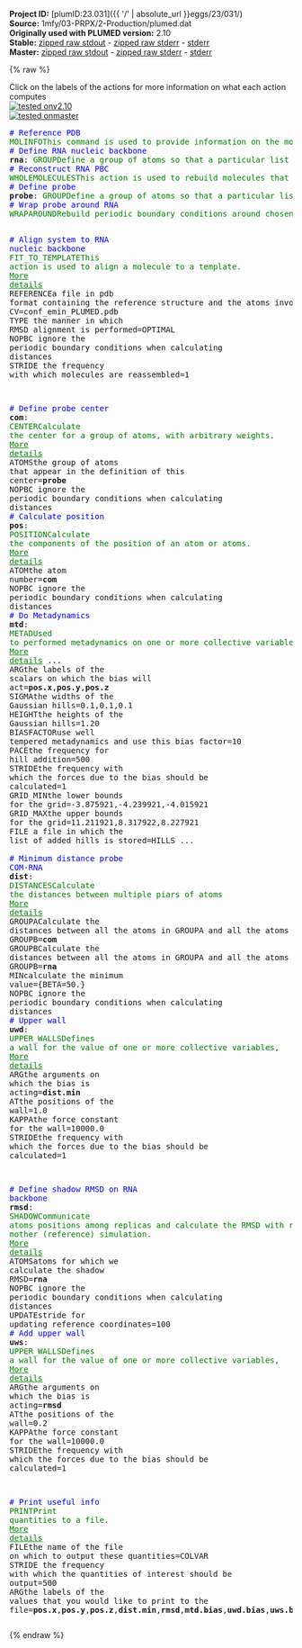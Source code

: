 **Project ID:** [plumID:23.031]({{ '/' | absolute_url }}eggs/23/031/)  
**Source:** 1mfy/03-PRPX/2-Production/plumed.dat  
**Originally used with PLUMED version:** 2.10  
**Stable:** [zipped raw stdout](plumed.dat.plumed.stdout.txt.zip) - [zipped raw stderr](plumed.dat.plumed.stderr.txt.zip) - [stderr](plumed.dat.plumed.stderr)  
**Master:** [zipped raw stdout](plumed.dat.plumed_master.stdout.txt.zip) - [zipped raw stderr](plumed.dat.plumed_master.stderr.txt.zip) - [stderr](plumed.dat.plumed_master.stderr)  

{% raw %}
<div class="plumedpreheader">
<div class="headerInfo" id="value_details_data/1mfy/03-PRPX/2-Production/plumed.dat"> Click on the labels of the actions for more information on what each action computes </div>
<div class="containerBadge">
<div class="headerBadge"><a href="plumed.dat.plumed.stderr"><img src="https://img.shields.io/badge/v2.10-passing-green.svg" alt="tested onv2.10" /></a></div>
<div class="headerBadge"><a href="plumed.dat.plumed_master.stderr"><img src="https://img.shields.io/badge/master-passing-green.svg" alt="tested onmaster" /></a></div>
</div>
</div>
<pre class="plumedlisting">
<span style="color:blue" class="comment"># Reference PDB</span>
<span class="plumedtooltip" style="color:green">MOLINFO<span class="right">This command is used to provide information on the molecules that are present in your system. <a href="https://www.plumed.org/doc-master/user-doc/html/MOLINFO" style="color:green">More details</a><i></i></span></span> <span class="plumedtooltip">STRUCTURE<span class="right">a file in pdb format containing a reference structure<i></i></span></span>=conf_emin_PLUMED.pdb <span class="plumedtooltip">WHOLE<span class="right"> The reference structure is whole, i<i></i></span></span>
<span style="color:blue" class="comment"># Define RNA nucleic backbone</span>
<span style="display:none;" id="data/1mfy/03-PRPX/2-Production/plumed.dat">The MOLINFO action with label <b></b> calculates something</span><b name="data/1mfy/03-PRPX/2-Production/plumed.datrna" onclick='showPath("data/1mfy/03-PRPX/2-Production/plumed.dat","data/1mfy/03-PRPX/2-Production/plumed.datrna","data/1mfy/03-PRPX/2-Production/plumed.datrna","brown")'>rna</b>: <span class="plumedtooltip" style="color:green">GROUP<span class="right">Define a group of atoms so that a particular list of atoms can be referenced with a single label in definitions of CVs or virtual atoms. <a href="https://www.plumed.org/doc-master/user-doc/html/GROUP" style="color:green">More details</a><i></i></span></span> <span class="plumedtooltip">ATOMS<span class="right">the numerical indexes for the set of atoms in the group<i></i></span></span>=1,2,5,6,32,35,36,39,40,66,69,70,73,74,96,99,100,103,104,129,132,133,136,137,163,166,167,170,171,196,199,200,203,204,229,232,233,236,237,262,265,266,269,270,293,296,297,300,301,326,329,330,333,334,359,362,363,366,367,393,396,397,400,401,427,430,431,434,435,458,461,462,465,466,488,491,492,495,496,518,521,522,525,526,549,552,553,556,557,583,586,587,590,591,617,620,621,624,625,648,651,652,655,656,679,682,683,686,687,709,712,713,716,717,743,746,747,750,751,774,777,778,781,782,804,807,808,811,812,834,837,838,841,842,864,867,868,871,872,895,898,899,902,903,929,932,933,936,937,960,963,964,967,968
<span style="color:blue" class="comment"># Reconstruct RNA PBC</span>
<span style="display:none;" id="data/1mfy/03-PRPX/2-Production/plumed.datrna">The GROUP action with label <b>rna</b> calculates something</span><span class="plumedtooltip" style="color:green">WHOLEMOLECULES<span class="right">This action is used to rebuild molecules that can become split by the periodic boundary conditions. <a href="https://www.plumed.org/doc-master/user-doc/html/WHOLEMOLECULES" style="color:green">More details</a><i></i></span></span> <span class="plumedtooltip">ENTITY0<span class="right">the atoms that make up a molecule that you wish to align<i></i></span></span>=<b name="data/1mfy/03-PRPX/2-Production/plumed.datrna">rna</b> <span class="plumedtooltip">EMST<span class="right"> only for backward compatibility, as of PLUMED 2<i></i></span></span> <span class="plumedtooltip">STRIDE<span class="right"> the frequency with which molecules are reassembled<i></i></span></span>=1
<span style="color:blue" class="comment"># Define probe</span>
<b name="data/1mfy/03-PRPX/2-Production/plumed.datprobe" onclick='showPath("data/1mfy/03-PRPX/2-Production/plumed.dat","data/1mfy/03-PRPX/2-Production/plumed.datprobe","data/1mfy/03-PRPX/2-Production/plumed.datprobe","brown")'>probe</b>: <span class="plumedtooltip" style="color:green">GROUP<span class="right">Define a group of atoms so that a particular list of atoms can be referenced with a single label in definitions of CVs or virtual atoms. <a href="https://www.plumed.org/doc-master/user-doc/html/GROUP" style="color:green">More details</a><i></i></span></span> <span class="plumedtooltip">ATOMS<span class="right">the numerical indexes for the set of atoms in the group<i></i></span></span>=991,992,993
<span style="color:blue" class="comment"># Wrap probe around RNA</span>
<span style="display:none;" id="data/1mfy/03-PRPX/2-Production/plumed.datprobe">The GROUP action with label <b>probe</b> calculates something</span><span class="plumedtooltip" style="color:green">WRAPAROUND<span class="right">Rebuild periodic boundary conditions around chosen atoms. <a href="https://www.plumed.org/doc-master/user-doc/html/WRAPAROUND" style="color:green">More details</a><i></i></span></span> <span class="plumedtooltip">ATOMS<span class="right">wrapped atoms<i></i></span></span>=<b name="data/1mfy/03-PRPX/2-Production/plumed.datprobe">probe</b> <span class="plumedtooltip">AROUND<span class="right">reference atoms<i></i></span></span>=<b name="data/1mfy/03-PRPX/2-Production/plumed.datrna">rna</b> <span class="plumedtooltip">GROUPBY<span class="right"> group atoms so as not to break molecules<i></i></span></span>=3 <span class="plumedtooltip">STRIDE<span class="right"> the frequency with which molecules are reassembled<i></i></span></span>=1

<span style="color:blue" class="comment"># Align system to RNA nucleic backbone</span>
<span class="plumedtooltip" style="color:green">FIT_TO_TEMPLATE<span class="right">This action is used to align a molecule to a template. <a href="https://www.plumed.org/doc-master/user-doc/html/FIT_TO_TEMPLATE" style="color:green">More details</a><i></i></span></span> <span class="plumedtooltip">REFERENCE<span class="right">a file in pdb format containing the reference structure and the atoms involved in the CV<i></i></span></span>=conf_emin_PLUMED.pdb <span class="plumedtooltip">TYPE<span class="right"> the manner in which RMSD alignment is performed<i></i></span></span>=OPTIMAL <span class="plumedtooltip">NOPBC<span class="right"> ignore the periodic boundary conditions when calculating distances<i></i></span></span> <span class="plumedtooltip">STRIDE<span class="right"> the frequency with which molecules are reassembled<i></i></span></span>=1

<span style="color:blue" class="comment"># Define probe center</span>
<b name="data/1mfy/03-PRPX/2-Production/plumed.datcom" onclick='showPath("data/1mfy/03-PRPX/2-Production/plumed.dat","data/1mfy/03-PRPX/2-Production/plumed.datcom","data/1mfy/03-PRPX/2-Production/plumed.datcom","brown")'>com</b>: <span class="plumedtooltip" style="color:green">CENTER<span class="right">Calculate the center for a group of atoms, with arbitrary weights. <a href="https://www.plumed.org/doc-master/user-doc/html/CENTER" style="color:green">More details</a><i></i></span></span> <span class="plumedtooltip">ATOMS<span class="right">the group of atoms that appear in the definition of this center<i></i></span></span>=<b name="data/1mfy/03-PRPX/2-Production/plumed.datprobe">probe</b> <span class="plumedtooltip">NOPBC<span class="right"> ignore the periodic boundary conditions when calculating distances<i></i></span></span>
<span style="color:blue" class="comment"># Calculate position</span>
<span style="display:none;" id="data/1mfy/03-PRPX/2-Production/plumed.datcom">The CENTER action with label <b>com</b> calculates the following quantities:<table  align="center" frame="void" width="95%" cellpadding="5%"><tr><td width="5%"><b> Quantity </b>  </td><td><b> Description </b> </td></tr><tr><td width="5%">com.value</td><td>the position of the center of mass</td></tr></table></span><b name="data/1mfy/03-PRPX/2-Production/plumed.datpos" onclick='showPath("data/1mfy/03-PRPX/2-Production/plumed.dat","data/1mfy/03-PRPX/2-Production/plumed.datpos","data/1mfy/03-PRPX/2-Production/plumed.datpos","brown")'>pos</b>: <span class="plumedtooltip" style="color:green">POSITION<span class="right">Calculate the components of the position of an atom or atoms. <a href="https://www.plumed.org/doc-master/user-doc/html/POSITION" style="color:green">More details</a><i></i></span></span> <span class="plumedtooltip">ATOM<span class="right">the atom number<i></i></span></span>=<b name="data/1mfy/03-PRPX/2-Production/plumed.datcom">com</b> <span class="plumedtooltip">NOPBC<span class="right"> ignore the periodic boundary conditions when calculating distances<i></i></span></span>
<span style="color:blue" class="comment"># Do Metadynamics</span>
<span style="display:none;" id="data/1mfy/03-PRPX/2-Production/plumed.datpos">The POSITION action with label <b>pos</b> calculates the following quantities:<table  align="center" frame="void" width="95%" cellpadding="5%"><tr><td width="5%"><b> Quantity </b>  </td><td><b> Description </b> </td></tr><tr><td width="5%">pos.x</td><td>the x-component of the atom position</td></tr><tr><td width="5%">pos.y</td><td>the y-component of the atom position</td></tr><tr><td width="5%">pos.z</td><td>the z-component of the atom position</td></tr></table></span><b name="data/1mfy/03-PRPX/2-Production/plumed.datmtd" onclick='showPath("data/1mfy/03-PRPX/2-Production/plumed.dat","data/1mfy/03-PRPX/2-Production/plumed.datmtd","data/1mfy/03-PRPX/2-Production/plumed.datmtd","brown")'>mtd</b>: <span class="plumedtooltip" style="color:green">METAD<span class="right">Used to performed metadynamics on one or more collective variables. <a href="https://www.plumed.org/doc-master/user-doc/html/METAD" style="color:green">More details</a><i></i></span></span> ...
<span class="plumedtooltip">ARG<span class="right">the labels of the scalars on which the bias will act<i></i></span></span>=<b name="data/1mfy/03-PRPX/2-Production/plumed.datpos">pos.x</b>,<b name="data/1mfy/03-PRPX/2-Production/plumed.datpos">pos.y</b>,<b name="data/1mfy/03-PRPX/2-Production/plumed.datpos">pos.z</b> <span class="plumedtooltip">SIGMA<span class="right">the widths of the Gaussian hills<i></i></span></span>=0.1,0.1,0.1 <span class="plumedtooltip">HEIGHT<span class="right">the heights of the Gaussian hills<i></i></span></span>=1.20 <span class="plumedtooltip">BIASFACTOR<span class="right">use well tempered metadynamics and use this bias factor<i></i></span></span>=10 <span class="plumedtooltip">PACE<span class="right">the frequency for hill addition<i></i></span></span>=500 <span class="plumedtooltip">STRIDE<span class="right">the frequency with which the forces due to the bias should be calculated<i></i></span></span>=1
<span class="plumedtooltip">GRID_MIN<span class="right">the lower bounds for the grid<i></i></span></span>=-3.875921,-4.239921,-4.015921 <span class="plumedtooltip">GRID_MAX<span class="right">the upper bounds for the grid<i></i></span></span>=11.211921,8.317922,8.227921 <span class="plumedtooltip">FILE<span class="right"> a file in which the list of added hills is stored<i></i></span></span>=HILLS
...
<br/><span style="color:blue" class="comment"># Minimum distance probe COM-RNA</span>
<span style="display:none;" id="data/1mfy/03-PRPX/2-Production/plumed.datmtd">The METAD action with label <b>mtd</b> calculates the following quantities:<table  align="center" frame="void" width="95%" cellpadding="5%"><tr><td width="5%"><b> Quantity </b>  </td><td><b> Description </b> </td></tr><tr><td width="5%">mtd.bias</td><td>the instantaneous value of the bias potential</td></tr></table></span><b name="data/1mfy/03-PRPX/2-Production/plumed.datdist" onclick='showPath("data/1mfy/03-PRPX/2-Production/plumed.dat","data/1mfy/03-PRPX/2-Production/plumed.datdist","data/1mfy/03-PRPX/2-Production/plumed.datdist","brown")'>dist</b>: <span class="plumedtooltip" style="color:green">DISTANCES<span class="right">Calculate the distances between multiple piars of atoms <a href="https://www.plumed.org/doc-master/user-doc/html/DISTANCES" style="color:green">More details</a><i></i></span></span> <span class="plumedtooltip">GROUPA<span class="right">Calculate the distances between all the atoms in GROUPA and all the atoms in GROUPB<i></i></span></span>=<b name="data/1mfy/03-PRPX/2-Production/plumed.datcom">com</b> <span class="plumedtooltip">GROUPB<span class="right">Calculate the distances between all the atoms in GROUPA and all the atoms in GROUPB<i></i></span></span>=<b name="data/1mfy/03-PRPX/2-Production/plumed.datrna">rna</b> <span class="plumedtooltip">MIN<span class="right">calculate the minimum value<i></i></span></span>={BETA=50.} <span class="plumedtooltip">NOPBC<span class="right"> ignore the periodic boundary conditions when calculating distances<i></i></span></span>
<span style="color:blue" class="comment"># Upper wall</span>
<span style="display:none;" id="data/1mfy/03-PRPX/2-Production/plumed.datdist">The DISTANCES action with label <b>dist</b> calculates the following quantities:<table  align="center" frame="void" width="95%" cellpadding="5%"><tr><td width="5%"><b> Quantity </b>  </td><td><b> Description </b> </td></tr><tr><td width="5%">dist.min</td><td>the minimum colvar</td></tr><tr><td width="5%">dist.value</td><td>the DISTANCES between the each pair of atoms that were specified</td></tr></table></span><b name="data/1mfy/03-PRPX/2-Production/plumed.datuwd" onclick='showPath("data/1mfy/03-PRPX/2-Production/plumed.dat","data/1mfy/03-PRPX/2-Production/plumed.datuwd","data/1mfy/03-PRPX/2-Production/plumed.datuwd","brown")'>uwd</b>: <span class="plumedtooltip" style="color:green">UPPER_WALLS<span class="right">Defines a wall for the value of one or more collective variables, <a href="https://www.plumed.org/doc-master/user-doc/html/UPPER_WALLS" style="color:green">More details</a><i></i></span></span> <span class="plumedtooltip">ARG<span class="right">the arguments on which the bias is acting<i></i></span></span>=<b name="data/1mfy/03-PRPX/2-Production/plumed.datdist">dist.min</b> <span class="plumedtooltip">AT<span class="right">the positions of the wall<i></i></span></span>=1.0 <span class="plumedtooltip">KAPPA<span class="right">the force constant for the wall<i></i></span></span>=10000.0 <span class="plumedtooltip">STRIDE<span class="right">the frequency with which the forces due to the bias should be calculated<i></i></span></span>=1

<span style="color:blue" class="comment"># Define shadow RMSD on RNA backbone</span>
<span style="display:none;" id="data/1mfy/03-PRPX/2-Production/plumed.datuwd">The UPPER_WALLS action with label <b>uwd</b> calculates the following quantities:<table  align="center" frame="void" width="95%" cellpadding="5%"><tr><td width="5%"><b> Quantity </b>  </td><td><b> Description </b> </td></tr><tr><td width="5%">uwd.bias</td><td>the instantaneous value of the bias potential</td></tr><tr><td width="5%">uwd.force2</td><td>the instantaneous value of the squared force due to this bias potential</td></tr></table></span><b name="data/1mfy/03-PRPX/2-Production/plumed.datrmsd" onclick='showPath("data/1mfy/03-PRPX/2-Production/plumed.dat","data/1mfy/03-PRPX/2-Production/plumed.datrmsd","data/1mfy/03-PRPX/2-Production/plumed.datrmsd","brown")'>rmsd</b>: <span class="plumedtooltip" style="color:green">SHADOW<span class="right">Communicate atoms positions among replicas and calculate the RMSD with respect to a mother (reference) simulation. <a href="https://www.plumed.org/doc-master/user-doc/html/SHADOW" style="color:green">More details</a><i></i></span></span> <span class="plumedtooltip">ATOMS<span class="right">atoms for which we calculate the shadow RMSD<i></i></span></span>=<b name="data/1mfy/03-PRPX/2-Production/plumed.datrna">rna</b> <span class="plumedtooltip">NOPBC<span class="right"> ignore the periodic boundary conditions when calculating distances<i></i></span></span> <span class="plumedtooltip">UPDATE<span class="right">stride for updating reference coordinates<i></i></span></span>=100
<span style="color:blue" class="comment"># Add upper wall</span>
<span style="display:none;" id="data/1mfy/03-PRPX/2-Production/plumed.datrmsd">The SHADOW action with label <b>rmsd</b> calculates the following quantities:<table  align="center" frame="void" width="95%" cellpadding="5%"><tr><td width="5%"><b> Quantity </b>  </td><td><b> Description </b> </td></tr><tr><td width="5%">rmsd.value</td><td>the value of the shadow RMSD</td></tr></table></span><b name="data/1mfy/03-PRPX/2-Production/plumed.datuws" onclick='showPath("data/1mfy/03-PRPX/2-Production/plumed.dat","data/1mfy/03-PRPX/2-Production/plumed.datuws","data/1mfy/03-PRPX/2-Production/plumed.datuws","brown")'>uws</b>: <span class="plumedtooltip" style="color:green">UPPER_WALLS<span class="right">Defines a wall for the value of one or more collective variables, <a href="https://www.plumed.org/doc-master/user-doc/html/UPPER_WALLS" style="color:green">More details</a><i></i></span></span> <span class="plumedtooltip">ARG<span class="right">the arguments on which the bias is acting<i></i></span></span>=<b name="data/1mfy/03-PRPX/2-Production/plumed.datrmsd">rmsd</b> <span class="plumedtooltip">AT<span class="right">the positions of the wall<i></i></span></span>=0.2 <span class="plumedtooltip">KAPPA<span class="right">the force constant for the wall<i></i></span></span>=10000.0 <span class="plumedtooltip">STRIDE<span class="right">the frequency with which the forces due to the bias should be calculated<i></i></span></span>=1

<span style="color:blue" class="comment"># Print useful info</span>
<span style="display:none;" id="data/1mfy/03-PRPX/2-Production/plumed.datuws">The UPPER_WALLS action with label <b>uws</b> calculates the following quantities:<table  align="center" frame="void" width="95%" cellpadding="5%"><tr><td width="5%"><b> Quantity </b>  </td><td><b> Description </b> </td></tr><tr><td width="5%">uws.bias</td><td>the instantaneous value of the bias potential</td></tr><tr><td width="5%">uws.force2</td><td>the instantaneous value of the squared force due to this bias potential</td></tr></table></span><span class="plumedtooltip" style="color:green">PRINT<span class="right">Print quantities to a file. <a href="https://www.plumed.org/doc-master/user-doc/html/PRINT" style="color:green">More details</a><i></i></span></span> <span class="plumedtooltip">FILE<span class="right">the name of the file on which to output these quantities<i></i></span></span>=COLVAR <span class="plumedtooltip">STRIDE<span class="right"> the frequency with which the quantities of interest should be output<i></i></span></span>=500 <span class="plumedtooltip">ARG<span class="right">the labels of the values that you would like to print to the file<i></i></span></span>=<b name="data/1mfy/03-PRPX/2-Production/plumed.datpos">pos.x</b>,<b name="data/1mfy/03-PRPX/2-Production/plumed.datpos">pos.y</b>,<b name="data/1mfy/03-PRPX/2-Production/plumed.datpos">pos.z</b>,<b name="data/1mfy/03-PRPX/2-Production/plumed.datdist">dist.min</b>,<b name="data/1mfy/03-PRPX/2-Production/plumed.datrmsd">rmsd</b>,<b name="data/1mfy/03-PRPX/2-Production/plumed.datmtd">mtd.bias</b>,<b name="data/1mfy/03-PRPX/2-Production/plumed.datuwd">uwd.bias</b>,<b name="data/1mfy/03-PRPX/2-Production/plumed.datuws">uws.bias</b>
</pre>
{% endraw %}
